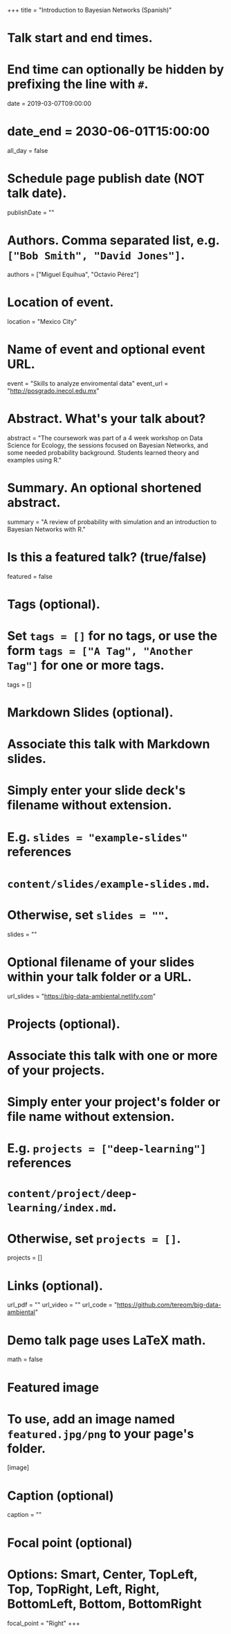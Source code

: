 +++
title = "Introduction to Bayesian Networks (Spanish)"

# Talk start and end times.
#   End time can optionally be hidden by prefixing the line with `#`.
date = 2019-03-07T09:00:00
# date_end = 2030-06-01T15:00:00
all_day = false

# Schedule page publish date (NOT talk date).
publishDate = ""

# Authors. Comma separated list, e.g. `["Bob Smith", "David Jones"]`.
authors = ["Miguel Equihua", "Octavio Pérez"]

# Location of event.
location = "Mexico City"

# Name of event and optional event URL.
event = "Skills to analyze enviromental data"
event_url = "http://posgrado.inecol.edu.mx"

# Abstract. What's your talk about?
abstract = "The coursework was part of a 4 week workshop on Data Science for Ecology, the sessions focused on Bayesian Networks, and some needed probability background. Students learned theory and examples using R."

# Summary. An optional shortened abstract.
summary = "A review of probability with simulation and an introduction to Bayesian Networks with R."

# Is this a featured talk? (true/false)
featured = false

# Tags (optional).
#   Set `tags = []` for no tags, or use the form `tags = ["A Tag", "Another Tag"]` for one or more tags.
tags = []

# Markdown Slides (optional).
#   Associate this talk with Markdown slides.
#   Simply enter your slide deck's filename without extension.
#   E.g. `slides = "example-slides"` references 
#   `content/slides/example-slides.md`.
#   Otherwise, set `slides = ""`.
slides = ""

# Optional filename of your slides within your talk folder or a URL.
url_slides = "https://big-data-ambiental.netlify.com"

# Projects (optional).
#   Associate this talk with one or more of your projects.
#   Simply enter your project's folder or file name without extension.
#   E.g. `projects = ["deep-learning"]` references 
#   `content/project/deep-learning/index.md`.
#   Otherwise, set `projects = []`.
projects = []

# Links (optional).
url_pdf = ""
url_video = ""
url_code = "https://github.com/tereom/big-data-ambiental"

# Demo talk page uses LaTeX math.
math = false

# Featured image
# To use, add an image named `featured.jpg/png` to your page's folder. 
[image]
  # Caption (optional)
  caption = ""

  # Focal point (optional)
  # Options: Smart, Center, TopLeft, Top, TopRight, Left, Right, BottomLeft, Bottom, BottomRight
  focal_point = "Right"
+++
